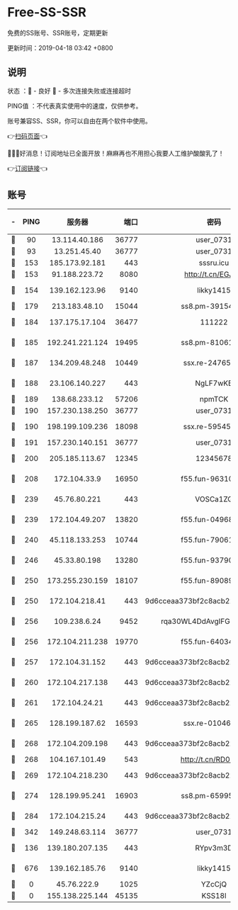 # Free-SS-SSR

免费的SS账号、SSR账号，定期更新

更新时间：2019-04-18 03:42 +0800

## 说明

状态     ：🙂 - 良好 🙁 - 多次连接失败或连接超时

PING值   ：不代表真实使用中的速度，仅供参考。

账号兼容SS、SSR，你可以自由在两个软件中使用。

👉[扫码页面](https://liesauer.github.io/Free-SS-SSR/)👈

🎉🎉🎉好消息！订阅地址已全面开放！麻麻再也不用担心我要人工维护酸酸乳了！

👉[订阅链接](https://www.liesauer.net/yogurt/subscribe?ACCESS_TOKEN=DAYxR3mMaZAsaqUb)👈

## 账号

|-|PING|服务器|端口|密码|加密方式|区域|
|:----:|:----:|:-----:|-----:|:----:|:----:|:----:|
|🙂|90|13.114.40.186|36777|user_0731|chacha20|JP|
|🙂|93|13.251.45.40|36777|user_0731|chacha20|SG|
|🙂|153|185.173.92.181|443|sssru.icu|rc4-md5|RU|
|🙂|153|91.188.223.72|8080|http://t.cn/EGJIyrl|rc4-md5|RU|
|🙂|154|139.162.123.96|9140|likky1415|aes-256-cfb|JP|
|🙂|179|213.183.48.10|15044|ss8.pm-39154943|rc4-md5|RU|
|🙂|184|137.175.17.104|36477|111222|aes-256-cfb|US|
|🙂|185|192.241.221.124|19495|ss8.pm-81061227|aes-256-cfb|US|
|🙂|187|134.209.48.248|10449|ssx.re-24765202|aes-256-cfb|US|
|🙂|188|23.106.140.227|443|NgLF7wKB|aes-256-cfb|US|
|🙂|189|138.68.233.12|57206|npmTCK|rc4-md5|US|
|🙂|190|157.230.138.250|36777|user_0731|chacha20|US|
|🙂|190|198.199.109.236|18098|ssx.re-59545724|aes-256-cfb|US|
|🙂|191|157.230.140.151|36777|user_0731|chacha20|US|
|🙂|200|205.185.113.67|12345|12345678|aes-256-cfb|US|
|🙂|208|172.104.33.9|16950|f55.fun-96310007|aes-256-cfb|SG|
|🙂|239|45.76.80.221|443|VOSCa1ZG|aes-256-cfb|DE|
|🙂|239|172.104.49.207|13820|f55.fun-04968716|aes-256-cfb|SG|
|🙂|240|45.118.133.253|10744|f55.fun-79061620|aes-256-cfb|SG|
|🙂|246|45.33.80.198|13280|f55.fun-93790108|aes-256-cfb|US|
|🙂|250|173.255.230.159|18107|f55.fun-89089831|aes-256-cfb|US|
|🙂|250|172.104.218.41|443|9d6cceaa373bf2c8acb22e60b6a58be6|aes-256-cfb|US|
|🙂|256|109.238.6.24|9452|rqa30WL4DdAvgIFG6Fs3znzTa|aes-256-cfb|FR|
|🙂|256|172.104.211.238|19770|f55.fun-64034702|aes-256-cfb|US|
|🙂|257|172.104.31.152|443|9d6cceaa373bf2c8acb22e60b6a58be6|aes-256-cfb|US|
|🙂|260|172.104.217.138|443|9d6cceaa373bf2c8acb22e60b6a58be6|aes-256-cfb|US|
|🙂|261|172.104.24.21|443|9d6cceaa373bf2c8acb22e60b6a58be6|aes-256-cfb|US|
|🙂|265|128.199.187.62|16593|ssx.re-01046701|aes-256-cfb|SG|
|🙂|268|172.104.209.198|443|9d6cceaa373bf2c8acb22e60b6a58be6|aes-256-cfb|US|
|🙂|268|104.167.101.49|543|http://t.cn/RD0D7sx|rc4-md5|CA|
|🙂|269|172.104.218.230|443|9d6cceaa373bf2c8acb22e60b6a58be6|aes-256-cfb|US|
|🙂|274|128.199.95.241|16903|ss8.pm-65995884|aes-256-cfb|SG|
|🙂|284|172.104.215.24|443|9d6cceaa373bf2c8acb22e60b6a58be6|aes-256-cfb|US|
|🙂|342|149.248.63.114|36777|user_0731|chacha20|CA|
|🙂|136|139.180.207.135|443|RYpv3m3D|aes-256-cfb|JP|
|🙁|676|139.162.185.76|9140|likky1415|aes-256-cfb|DE|
|🙁|0|45.76.222.9|1025|YZcCjQ|rc4-md5|JP|
|🙁|0|155.138.225.144|45135|KSS18l|rc4-md5|US|
